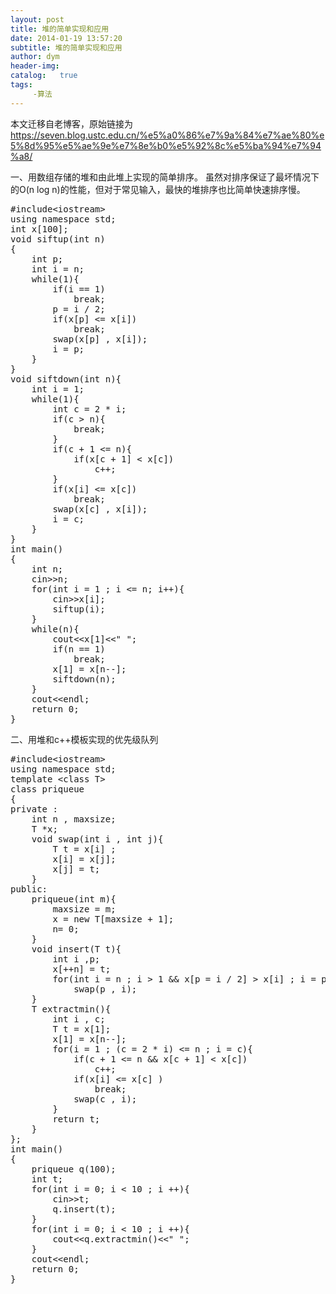 ```yaml
---
layout: post
title: 堆的简单实现和应用
date: 2014-01-19 13:57:20
subtitle: 堆的简单实现和应用
author: dym
header-img:
catalog:   true
tags:
     -算法
---
```


本文迁移自老博客，原始链接为 <https://seven.blog.ustc.edu.cn/%e5%a0%86%e7%9a%84%e7%ae%80%e5%8d%95%e5%ae%9e%e7%8e%b0%e5%92%8c%e5%ba%94%e7%94%a8/>

一、用数组存储的堆和由此堆上实现的简单排序。
虽然对排序保证了最坏情况下的O(n log n)的性能，但对于常见输入，最快的堆排序也比简单快速排序慢。
<pre class="brush:[cpp]">#include&lt;iostream&gt;
using namespace std;
int x[100];
void siftup(int n)
{
    int p;
    int i = n;
    while(1){
        if(i == 1)
            break;
        p = i / 2;
        if(x[p] &lt;= x[i])
            break;
        swap(x[p] , x[i]);
        i = p;
    }
}
void siftdown(int n){
    int i = 1;
    while(1){
        int c = 2 * i;
        if(c &gt; n){
            break;
        }
        if(c + 1 &lt;= n){
            if(x[c + 1] &lt; x[c])
                c++;
        }
        if(x[i] &lt;= x[c])
            break;
        swap(x[c] , x[i]);
        i = c;
    }
}
int main()
{
    int n;
    cin&gt;&gt;n;
    for(int i = 1 ; i &lt;= n; i++){
        cin&gt;&gt;x[i];
        siftup(i);
    }
    while(n){
        cout&lt;&lt;x[1]&lt;&lt;" ";
        if(n == 1) 
            break;
        x[1] = x[n--];
        siftdown(n);
    }
    cout&lt;&lt;endl;
    return 0;
}</pre>
二、用堆和c++模板实现的优先级队列
<pre class="brush:[cpp]">#include&lt;iostream&gt;
using namespace std;
template &lt;class T&gt;
class priqueue
{
private :
    int n , maxsize;
    T *x;
    void swap(int i , int j){
        T t = x[i] ;
        x[i] = x[j];
        x[j] = t;
    }
public:
    priqueue(int m){
        maxsize = m;
        x = new T[maxsize + 1];
        n= 0;   
    }
    void insert(T t){
        int i ,p;
        x[++n] = t;
        for(int i = n ; i &gt; 1 &amp;&amp; x[p = i / 2] &gt; x[i] ; i = p )
            swap(p , i);
    }
    T extractmin(){
        int i , c;
        T t = x[1];
        x[1] = x[n--];
        for(i = 1 ; (c = 2 * i) &lt;= n ; i = c){
            if(c + 1 &lt;= n &amp;&amp; x[c + 1] &lt; x[c])
                c++;
            if(x[i] &lt;= x[c] )
                break;
            swap(c , i);
        }
        return t;
    }
};
int main()
{
    priqueue q(100);
    int t;
    for(int i = 0; i &lt; 10 ; i ++){
        cin&gt;&gt;t;
        q.insert(t);
    }
    for(int i = 0; i &lt; 10 ; i ++){
        cout&lt;&lt;q.extractmin()&lt;&lt;" ";
    }
    cout&lt;&lt;endl;
    return 0;
}</pre>
